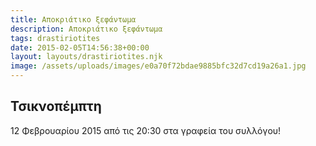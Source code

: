```yaml
---
title: Αποκριάτικο ξεφάντωμα
description: Αποκριάτικο ξεφάντωμα
tags: drastiriotites
date: 2015-02-05T14:56:38+00:00
layout: layouts/drastiriotites.njk
image: /assets/uploads/images/e0a70f72bdae9885bfc32d7cd19a26a1.jpg
---
```

## **Τσικνοπέμπτη**

12 Φεβρουαρίου 2015 από τις 20:30 στα γραφεία του συλλόγου!
<!-- excerpt -->

